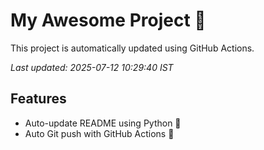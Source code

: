 # My Awesome Project 🚀

This project is automatically updated using GitHub Actions.

_Last updated: 2025-07-12 10:29:40 IST_

## Features
- Auto-update README using Python 🐍
- Auto Git push with GitHub Actions 🤖
